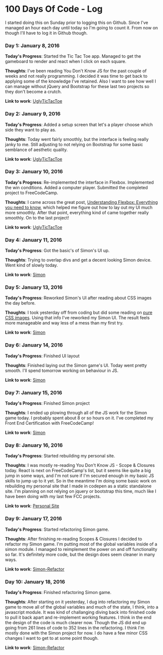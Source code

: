 # 100 Days Of Code - Log

I started doing this on Sunday prior to logging this on Github. Since I've managed an hour each day until today so I'm going to count it. From now on though I'll have to log it in Github though.

### Day 1: January 8, 2016

**Today's Progress**: Started the Tic Tac Toe app. Managed to get the gameboard to render and react when I click on each square.

**Thoughts**: I've been reading You Don't Know JS for the past couple of weeks and not really programming. I decided it was time to get back to applying some of the knowledge I've retained. Also I want to see how well I can manage without jQuery and Bootstrap for these last two projects so they don't become a crutch.

**Link to work**: [UglyTicTacToe](http://codepen.io/YacYac/pen/jVdQEa)

### Day 2: January 9, 2016

**Today's Progress**: Added a setup screen that let's a player choose which side they want to play as.

**Thoughts**: Today went fairly smoothly, but the interface is feeling really janky to me. Still adjusting to not relying on Bootstrap for some basic semblance of aesthetic quality.

**Link to work**: [UglyTicTacToe](http://codepen.io/YacYac/pen/jVdQEa)

### Day 3: January 10, 2016

**Today's Progress**: Re-implemented the interface in Flexbox. Implemented the win conditions. Added a computer player. Submitted the completed project to FreeCodeCamp.

**Thoughts**: I came across the great post, [Understanding Flexbox: Everything you need to know](https://medium.freecodecamp.com/understanding-flexbox-everything-you-need-to-know-b4013d4dc9af#.9nij4zlfe), which helped me figure out how to lay out my UI much more smoothly. After that point, everything kind of came together really smoothly. On to the last project!

**Link to work**: [UglyTicTacToe](http://codepen.io/YacYac/pen/jVdQEa)

### Day 4: January 11, 2016

**Today's Progress**: Got the basic's of Simon's UI up.

**Thoughts**: Trying to overlap divs and get a decent looking Simon device. Went kind of slowly today.

**Link to work**: [Simon](http://codepen.io/YacYac/pen/apNZZK)

### Day 5: January 13, 2016

**Today's Progress**: Reworked Simon's UI after reading about CSS images the day before.

**Thoughts**: I took yesterday off from coding but did some reading on [pure CSS images](https://medium.com/dailycssimages/a-beginners-guide-to-pure-css-images-ef9a5d069dd2#.wehm7k2xb). Using that info I've reworked my Simon UI. The result feels more manageable and way less of a mess than my first try. 

**Link to work**: [Simon](http://codepen.io/YacYac/pen/apNZZK)

### Day 6: January 14, 2016

**Today's Progress**: Finished UI layout

**Thoughts**: Finished laying out the Simon game's UI. Today went pretty smooth. I'll spend tomorrow working on behaviour in JS.

**Link to work**: [Simon](http://codepen.io/YacYac/pen/apNZZK)

### Day 7: January 15, 2016

**Today's Progress**: Finished Simon project

**Thoughts**: I ended up plowing through all of the JS work for the Simon game today. I probably spent about 8 or so hours on it. I've completed my Front End Certification with FreeCodeCamp!

**Link to work**: [Simon](http://codepen.io/YacYac/pen/apNZZK)

### Day 8: January 16, 2016

**Today's Progress**: Started rebuilding my personal site.

**Thoughts**: I was mostly re-reading You Don't Know JS - Scope & Closures today. React is next on FreeCodeCamp's list, but it seems like quite a big jump in some ways, and I'm not sure if I'm secured enough in my basic JS skills to jump up to it yet. So in the meantime I'm doing some basic work on rebuilding my personal site that I made in codepen as a static standalone site. I'm planning on not relying on jquery or bootstrap this time, much like I have been doing with my last few FCC projects.

**Link to work**: [Personal Site](http://best-cherries.surge.sh)

### Day 9: January 17, 2016

**Today's Progress**: Started refactoring Simon game.

**Thoughts**: After finishing re-reading Scopes & Closures I decided to refactor my Simon game. I'm putting most of the global variables inside of a simon module. I managed to reimplement the power on and off functionality so far. It's definitely more code, but the design does seem cleaner in many ways.

**Link to work**: [Simon-Refactor](http://codepen.io/YacYac/pen/qRqwYL)

### Day 10: January 18, 2016

**Today's Progress**: Finished refactoring Simon game.

**Thoughts**: After starting on it yesterday, I dug into refactoring my Simon game to move all of the global variables and much of the state, I think, into a javascript module. It was kind of challanging diving back into finished code to pull it back apart and re-implement working features. I think in the end the design of the code is much clearer now. Though the JS did end up going from 261 lines of code to 352 lines in the refactoring. I think I'm mostly done with the Simon project for now. I do have a few minor CSS changes I want to get to at some point though.

**Link to work**: [Simon-Refactor](http://codepen.io/YacYac/pen/qRqwYL)